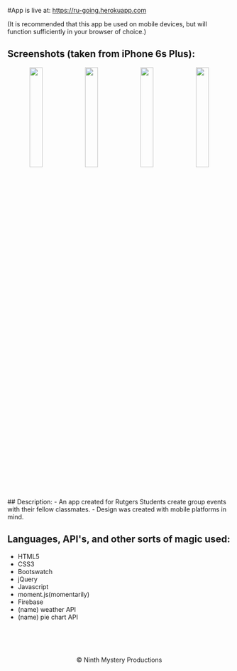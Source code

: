 #App is live at:
https://ru-going.herokuapp.com

(It is recommended that this app be used on mobile devices, but will function sufficiently in your browser of choice.)
<br>
## Screenshots (taken from iPhone 6s Plus):
<p align="center">
<span>
<img src="https://raw.githubusercontent.com/eric-h0/meetupApp/screenshots/screenshots/4.png" width="24%" height="auto" align="center"/>
<img src="https://raw.githubusercontent.com/eric-h0/meetupApp/screenshots/screenshots/1.png" width="24%" height="auto" align="center"/>
<img src="https://raw.githubusercontent.com/eric-h0/meetupApp/screenshots/screenshots/2.png" width="24%" height="auto" align="center"/>
<img src="https://raw.githubusercontent.com/eric-h0/meetupApp/screenshots/screenshots/3.png" width="24%" height="auto" align="center"/>
</span>
</p>
<br>
## Description:
- An app created for Rutgers Students create group events with their fellow classmates. 
- Design was created with mobile platforms in mind.

## Languages, API's, and other sorts of magic used:

* HTML5
* CSS3
* Bootswatch
* jQuery
* Javascript
* moment.js(momentarily) 
* Firebase
* (name) weather API
* (name) pie chart API


<br><br><br>


<p align="center">
&copy; Ninth Mystery Productions
</p>


